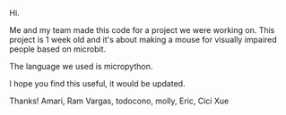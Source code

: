 Hi.

Me and my team made this code for a project we were working on.  This project is 1 week old and it's about making a mouse for visually impaired people based on microbit.

The language we used is micropython.

I hope you find this useful, it would be updated.

Thanks!
Amari, Ram Vargas, todocono, molly, Eric, Cici Xue
